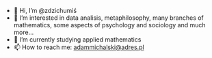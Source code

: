 - 👋 Hi, I’m @zdzichumiś
- 👀 I’m interested in data analisis, metaphilosophy, many branches of mathematics, some aspects of psychology and sociology and much more...
- 🌱 I’m currently studying applied mathematics
- 📫 How to reach me: adammichalski@adres.pl

<!---
zdzichumis/zdzichumis is a ✨ special ✨ repository because its `README.md` (this file) appears on your GitHub profile.
You can click the Preview link to take a look at your changes.
--->

